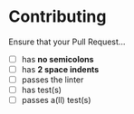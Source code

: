 # Contributing

Ensure that your Pull Request...

- [ ] has **no semicolons**
- [ ] has **2 space indents**
- [ ] passes the linter
- [ ] has test(s)
- [ ] passes a(ll) test(s)

